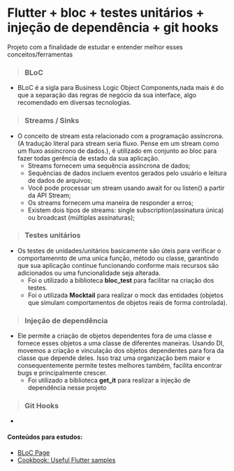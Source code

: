 # Flutter + bloc + testes unitários + injeção de dependência + git hooks 

Projeto com a finalidade de estudar e entender melhor esses conceitos/ferramentas

> ###  **BLoC**
- BLoC é a sigla para Business Logic Object Components,nada mais é do que a separação das regras de negócio da sua interface, algo recomendado em diversas tecnologias.

> ### **Streams / Sinks**
- O conceito de stream esta relacionado com a programação assíncrona. (A tradução literal para stream seria fluxo. Pense em um stream como um fluxo assincrono de dados.), é utilizado em conjunto ao bloc para fazer todas gerência de estado da sua aplicação.
    - Streams fornecem uma sequência assíncrona de dados;
    - Sequências de dados incluem eventos gerados pelo usuário e leitura de dados de arquivos;
    - Você pode processar um stream usando await for ou listen() a partir da API Stream;
    - Os streams fornecem uma maneira de responder a erros;
    - Existem dois tipos de streams:  single subscription(assinatura única) ou broadcast 
    (múltiplas assinaturas);


> ### **Testes unitários**
- Os testes de unidades/unitários basicamente são úteis para verificar o comportamennto de uma unica função, método ou classe, garantindo que sua aplicação continue funcionando conforme mais recursos são adicionados ou uma funcionalidade seja alterada.
    -  Foi o utilizado a biblioteca **bloc_test** para facilitar na criação dos testes.
    - Foi o utilizada  **Mocktail** para realizar o mock das entidades (objetos que simulam comportamentos de objetos reais de forma controlada).

> ### **Injeção de dependência**

-  Ele permite a criação de objetos dependentes fora de uma classe e fornece esses objetos a uma classe de diferentes maneiras. Usando DI, movemos a criação e vinculação dos objetos dependentes para fora da classe que depende deles. Isso traz uma organização bem maior e consequentemente permite testes melhores também, facilita encontrar bugs e principalmente crescer. 
    - Foi utilizado a biblioteca **get_it** para realizar a injeção de dependência nesse projeto
    
> ### **Git Hooks**
-

 #### Conteúdos para estudos:    
- [BLoC Page](https://bloclibrary.dev/#/)
- [Cookbook: Useful Flutter samples](https://flutter.dev/docs/cookbook)